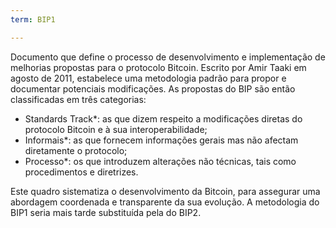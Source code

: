 ```yaml
---
term: BIP1

---
```

Documento que define o processo de desenvolvimento e implementação de melhorias propostas para o protocolo Bitcoin. Escrito por Amir Taaki em agosto de 2011, estabelece uma metodologia padrão para propor e documentar potenciais modificações. As propostas do BIP são então classificadas em três categorias:


- Standards Track*: as que dizem respeito a modificações diretas do protocolo Bitcoin e à sua interoperabilidade;
- Informais*: as que fornecem informações gerais mas não afectam diretamente o protocolo;
- Processo*: os que introduzem alterações não técnicas, tais como procedimentos e diretrizes.

Este quadro sistematiza o desenvolvimento da Bitcoin, para assegurar uma abordagem coordenada e transparente da sua evolução. A metodologia do BIP1 seria mais tarde substituída pela do BIP2.
